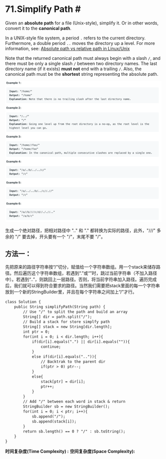 # 71.Simplify Path \#

Given an **absolute path** for a file \(Unix-style\), simplify it. Or in other words, convert it to the **canonical path**.

In a UNIX-style file system, a period `.` refers to the current directory. Furthermore, a double period `..` moves the directory up a level. For more information, see: [Absolute path vs relative path in Linux/Unix](https://www.linuxnix.com/abslute-path-vs-relative-path-in-linuxunix/)

Note that the returned canonical path must always begin with a slash `/`, and there must be only a single slash `/` between two directory names. The last directory name \(if it exists\) **must not** end with a trailing `/`. Also, the canonical path must be the **shortest** string representing the absolute path.

![](.gitbook/assets/image%20%2869%29.png)

生成一个绝对路径，把相对路径中 ".." 和 "." 都转换为实际的路径，此外，"///" 多余的 "/" 要去掉，开头要有一个 "/"，末尾不要 "/"。

## 方法一：

先把原来的路径字符串按“/”切分，赋值给一个字符串数组。用一个stack来储存路径。然后遍历这个字符串数组，若遇到“.”或“”时，跳过当前字符串（不加入路径中）。若遇到“..”，则跳回上一层路径。否则，将当前字符串加入路径。遍历完成后，我们就可以得到符合要求的路径。当然我们需要把stack里面的每一个字符串放到一个新的StringBuilder里，并且在每个字符串之间加上“/”才行。

```text
class Solution {
    public String simplifyPath(String path) {
        // Use "/" to split the path and build an array
        String[] dir = path.split("/");
        // Build a stack for store simplfy path
        String[] stack = new String[dir.length];
        int ptr = 0;
        for(int i = 0; i < dir.length; i++){
            if(dir[i].equals(".") || dir[i].equals("")){
                continue;
            }
            else if(dir[i].equals("..")){
                // Backtrak to the parent dir
                if(ptr > 0) ptr--;
            }
            else{
                stack[ptr] = dir[i];
                ptr++;
            }
        }
        // Add "/" between each word in stack & return
        StringBuilder sb = new StringBuilder();
        for(int i = 0; i < ptr; i++){
            sb.append("/");
            sb.append(stack[i]);
        }
        return sb.length() == 0 ? "/" : sb.toString();
    }
}
```

**时间复杂度\(Time Complexity\) :**           **空间复杂度\(Space Complexity\):** 

